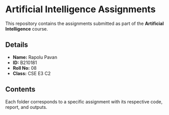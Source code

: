 # Artificial Intelligence Assignments  

This repository contains the assignments submitted as part of the **Artificial Intelligence** course.  

## Details  
- **Name:** Rapolu Pavan  
- **ID:** B210181  
- **Roll No:** 08  
- **Class:** CSE E3 C2  

## Contents  
Each folder corresponds to a specific assignment with its respective code, report, and outputs.  
